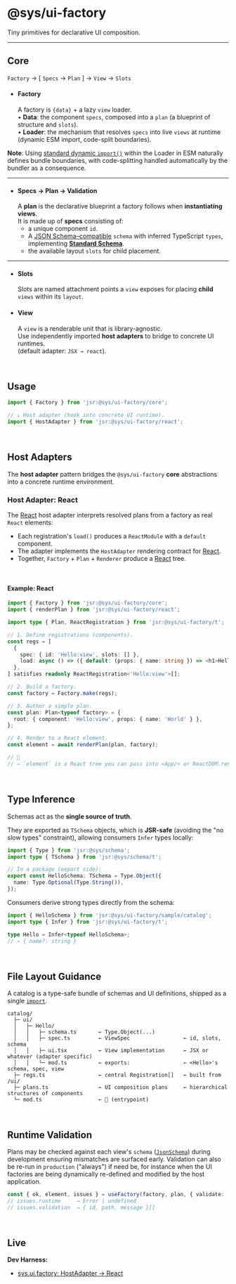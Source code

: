 # @sys/ui-factory

Tiny primitives for declarative UI composition.  

----

## Core
`Factory` → [ `Specs` → `Plan` ] → `View` → `Slots`


- #### Factory
  A factory is `{data}` + a lazy `view` loader.  
  	•	**Data**: the component `specs`, composed into a `plan` (a blueprint of structure and `slots`).  
  	•	**Loader**: the mechanism that resolves `specs` into live `views` at runtime 
      (dynamic ESM import, code-split boundaries).

**Note**: Using [standard dynamic `import()`](https://developer.mozilla.org/en-US/docs/Web/JavaScript/Reference/Operators/import) within the Loader in ESM naturally defines bundle boundaries, with code-splitting handled automatically by the bundler as a consequence.

---

- #### Specs → Plan → Validation
  A **plan** is the declarative blueprint a factory follows when **instantiating views**.  
  It is made up of **specs** consisting of:  
  - a unique component `id`.
  - A [JSON Schema–compatible](https://json-schema.org/) `schema` with inferred TypeScript `types`, 
implementing [**Standard Schema**](https://standardschema.dev).
  - the available layout `slots` for child placement.

---

- #### Slots
  Slots are named attachment points a `view` exposes for placing **child** `views` within its `layout`.

- #### View
  A `view` is a renderable unit that is library-agnostic.  
  Use independently imported **host adapters** to bridge to concrete UI runtimes.   
  (default adapter: `JSX → react`).

<p>&nbsp;<p>

## Usage
```ts
import { Factory } from 'jsr:@sys/ui-factory/core';

// ↓ Host adapter (hook into concrete UI runtime).
import { HostAdapter } from 'jsr:@sys/ui-factory/react';
```


<p>&nbsp;<p>

## Host Adapters
The **host adapter** pattern bridges the `@sys/ui-factory` **core** abstractions into 
a concrete runtime environment.


### Host Adapter: React
The [React](https://react.dev/) host adapter interprets resolved plans from a factory 
as real `React` elements:

- Each registration's `load()` produces a `ReactModule` with a `default` component.
- The adapter implements the `HostAdapter` rendering contract for [React](https://react.dev/).
- Together, `Factory` + `Plan` + `Renderer` produce a [React](https://react.dev/) tree.

<p>&nbsp;<p>

#### Example: React
```ts
import { Factory } from 'jsr:@sys/ui-factory/core';
import { renderPlan } from 'jsr:@sys/ui-factory/react';

import type { Plan, ReactRegistration } from 'jsr:@sys/ui-factory/t';

// 1. Define registrations (components).
const regs = [
  {
    spec: { id: 'Hello:view', slots: [] },
    load: async () => ({ default: (props: { name: string }) => <h1>Hello, {props.name}!</h1> }),
  },
] satisfies readonly ReactRegistration<'Hello:view'>[];

// 2. Build a factory.
const factory = Factory.make(regs);

// 3. Author a simple plan.
const plan: Plan<typeof factory> = {
  root: { component: 'Hello:view', props: { name: 'World' } },
};

// 4. Render to a React element.
const element = await renderPlan(plan, factory);

// 🌳
// → `element` is a React tree you can pass into <App/> or ReactDOM.render
```

<p>&nbsp;<p>

## Type Inference
Schemas act as the **single source of truth**.

They are exported as `TSchema` objects, which is **JSR-safe** (avoiding the "no slow types" constraint), 
allowing consumers `Infer` types locally:
```ts
import { Type } from 'jsr:@sys/schema';
import type { TSchema } from 'jsr:@sys/schema/t';

// In a package (export side):
export const HelloSchema: TSchema = Type.Object({
  name: Type.Optional(Type.String()),
});
```

Consumers derive strong types directly from the schema:
```ts
import { HelloSchema } from 'jsr:@sys/ui-factory/sample/catalog';
import type { Infer } from 'jsr:@sys/ui-factory/t';

type Hello = Infer<typeof HelloSchema>; 
// → { name?: string }
```

<p>&nbsp;<p>


## File Layout Guidance
A catalog is a type-safe bundle of schemas and UI definitions, shipped as a 
single [`import`](https://tc39.es/ecma262/#sec-import-calls).

```
catalog/
  ├─ ui/
  │   ├─ Hello/
  │   │   ├─ schema.ts       ← Type.Object(...)
  │   │   ├─ spec.ts         ← ViewSpec                 ← id, slots, schema
  │   │   ├─ ui.tsx          ← View implementation      ← JSX or whatever (adapter specific)
  │   │   └─ mod.ts          ← exports:                 ← <Hello>'s schema, spec, view
  ├─ regs.ts                 ← central Registration[]   ← built from /ui/
  ├─ plans.ts                ← UI composition plans     ← hierarchical structures of components
  └─ mod.ts                  ← 🌳 (entrypoint)
```

<p>&nbsp;<p>

## Runtime Validation
Plans may be checked against each view's `schema` ([`JsonSchema`](https://json-schema.org/draft/2020-12/json-schema-core.html)) during development 
ensuring mismatches are surfaced early. Validation can also be re-run
in `production` ("always") if need be, for instance when the UI factories are being dynamically re-defined and modified by the host application.

```ts
const { ok, element, issues } = useFactory(factory, plan, { validate: 'always' });
// issues.runtime     → Error | undefined
// issues.validation  → { id, path, message }[]
```

<p>&nbsp;<p>

## Live
**Dev Harness:** 
- [sys.ui.factory: HostAdapter → React](https://fs.db.team/sys/ui.factory/?dev=5066379583419)

